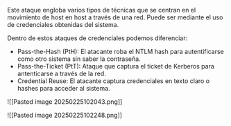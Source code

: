 
Este ataque engloba varios tipos de técnicas que se centran en el movimiento de host en host a través de una red. Puede ser mediante el uso de credenciales obtenidas del sistema.

Dentro de estos ataques de credenciales podemos diferenciar:

- Pass-the-Hash (PtH): El atacante roba el NTLM hash para autentificarse como otro sistema sin saber la contraseña.
- Pass-the-Ticket (PtT): Ataque que captura el ticket de Kerberos para antenticarse a través de la red.
- Credential Reuse: El atacante captura credenciales en texto claro o hashes para acceder al sistema.

![[Pasted image 20250225102043.png]]

![[Pasted image 20250225102248.png]]


